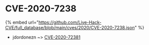 # CVE-2020-7238
{% embed url="https://github.com/Live-Hack-CVE/full_database/blob/main/cves/2020/CVE-2020-7238.json" %}

* jdordonezn ~> [CVE-2020-72381](https://www.alice-snow.ru/2020/database/cve-2020-7238/cve-2020-72381-jdordonezn)